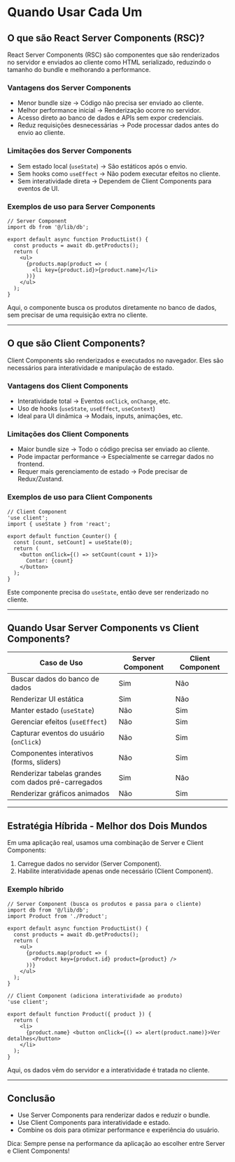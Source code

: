 # Quando Usar Cada Um

## O que são React Server Components (RSC)?

React Server Components (RSC) são componentes que são renderizados no servidor e enviados ao cliente como HTML serializado, reduzindo o tamanho do bundle e melhorando a performance.

### Vantagens dos Server Components

- Menor bundle size → Código não precisa ser enviado ao cliente.
- Melhor performance inicial → Renderização ocorre no servidor.
- Acesso direto ao banco de dados e APIs sem expor credenciais.
- Reduz requisições desnecessárias → Pode processar dados antes do envio ao cliente.

### Limitações dos Server Components

- Sem estado local (`useState`) → São estáticos após o envio.
- Sem hooks como `useEffect` → Não podem executar efeitos no cliente.
- Sem interatividade direta → Dependem de Client Components para eventos de UI.

### Exemplos de uso para Server Components

```tsx
// Server Component
import db from '@/lib/db';

export default async function ProductList() {
  const products = await db.getProducts();
  return (
    <ul>
      {products.map(product => (
        <li key={product.id}>{product.name}</li>
      ))}
    </ul>
  );
}
```

Aqui, o componente busca os produtos diretamente no banco de dados, sem precisar de uma requisição extra no cliente.

---

## O que são Client Components?

Client Components são renderizados e executados no navegador. Eles são necessários para interatividade e manipulação de estado.

### Vantagens dos Client Components

- Interatividade total → Eventos `onClick`, `onChange`, etc.
- Uso de hooks (`useState`, `useEffect`, `useContext`)
- Ideal para UI dinâmica → Modais, inputs, animações, etc.

### Limitações dos Client Components

- Maior bundle size → Todo o código precisa ser enviado ao cliente.
- Pode impactar performance → Especialmente se carregar dados no frontend.
- Requer mais gerenciamento de estado → Pode precisar de Redux/Zustand.

### Exemplos de uso para Client Components

```tsx
// Client Component
'use client';
import { useState } from 'react';

export default function Counter() {
  const [count, setCount] = useState(0);
  return (
    <button onClick={() => setCount(count + 1)}>
      Contar: {count}
    </button>
  );
}
```

Este componente precisa do `useState`, então deve ser renderizado no cliente.

---

## Quando Usar Server Components vs Client Components?

|Caso de Uso|Server Component|Client Component|
|---|---|---|
|Buscar dados do banco de dados|Sim|Não|
|Renderizar UI estática|Sim|Não|
|Manter estado (`useState`)|Não|Sim|
|Gerenciar efeitos (`useEffect`)|Não|Sim|
|Capturar eventos do usuário (`onClick`)|Não|Sim|
|Componentes interativos (forms, sliders)|Não|Sim|
|Renderizar tabelas grandes com dados pré-carregados|Sim|Não|
|Renderizar gráficos animados|Não|Sim|

---

## Estratégia Híbrida - Melhor dos Dois Mundos

Em uma aplicação real, usamos uma combinação de Server e Client Components:

1. Carregue dados no servidor (Server Component).
2. Habilite interatividade apenas onde necessário (Client Component).

### Exemplo híbrido

```tsx
// Server Component (busca os produtos e passa para o cliente)
import db from '@/lib/db';
import Product from './Product';

export default async function ProductList() {
  const products = await db.getProducts();
  return (
    <ul>
      {products.map(product => (
        <Product key={product.id} product={product} />
      ))}
    </ul>
  );
}
```

```tsx
// Client Component (adiciona interatividade ao produto)
'use client';

export default function Product({ product }) {
  return (
    <li>
      {product.name} <button onClick={() => alert(product.name)}>Ver detalhes</button>
    </li>
  );
}
```

Aqui, os dados vêm do servidor e a interatividade é tratada no cliente.

---

## Conclusão

- Use Server Components para renderizar dados e reduzir o bundle.
- Use Client Components para interatividade e estado.
- Combine os dois para otimizar performance e experiência do usuário.

Dica: Sempre pense na performance da aplicação ao escolher entre Server e Client Components!